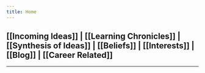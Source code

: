 ```yaml
---
title: Home
---
```

## [[Incoming Ideas]] | [[Learning Chronicles]] | [[Synthesis of Ideas]] | [[Beliefs]] | [[Interests]] | [[Blog]] | [[Career Related]]

---


